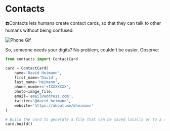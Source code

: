 # Contacts
☎️Contacts lets humans create contact cards, so that they can talk to other humans without being confused. 

![Phone Gif](https://media.giphy.com/media/yPhqlJccIOaru/giphy.gif)

So, someone needs your digits? No problem, couldn't be easier. Observe:

```python
from contacts import ContactCard

card = ContactCard(
    name='David Heimann',
    first_name='David',
    last_name='Heimann',
    phone_number='+1XXXXXXX',
    photo=image_file,
    email='email@address.com',
    twitter='@david_heimann',
    website='https://about.me/dheimann'
)

# Build the card to generate a file that can be saved locally or to a server of your choosing.
card.build()
```